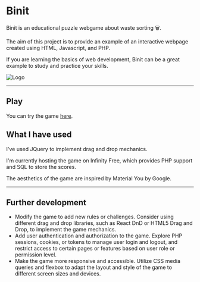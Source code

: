 # Binit

Binit is an educational puzzle webgame about waste sorting 🗑.

The aim of this project is to provide an example of an interactive webpage created using HTML, Javascript, and PHP.

If you are learning the basics of web development, Binit can be a great example to study and practice your skills.

![Logo](https://github.com/iamnotmat/Binit/assets/75623519/a66e4598-b795-4e62-8cc7-0d94e057c206)

---

## Play
You can try the game [here](http://damngoodfreehost.infinityfreeapp.com/Binit/index.html).

## What I have used
I've used JQuery to implement drag and drop mechanics.

I'm currently hosting the game on Infinity Free, which provides PHP support and SQL to store the scores.

The aesthetics of the game are inspired by Material You by Google.

--- 

## Further development
- Modify the game to add new rules or challenges. Consider using different drag and drop libraries, such as React DnD or HTML5 Drag and Drop, to implement the game mechanics.
- Add user authentication and authorization to the game. Explore PHP sessions, cookies, or tokens to manage user login and logout, and restrict access to certain pages or features based on user role or permission level.
- Make the game more responsive and accessible. Utilize CSS media queries and flexbox to adapt the layout and style of the game to different screen sizes and devices.
